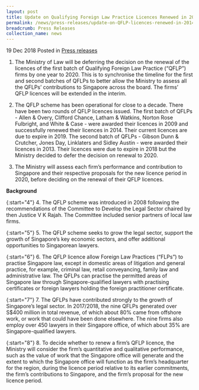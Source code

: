 ```yaml
---
layout: post
title: Update on Qualifying Foreign Law Practice Licences Renewed in 2014
permalink: /news/press-releases/update-on-QFLP-licences-renewed-in-2014
breadcrumb: Press Releases
collection_name: news
---
```


19 Dec 2018 Posted in [Press releases](/news/press-releases)

1. The Ministry of Law will be deferring the decision on the renewal of the licences of the first batch of Qualifying Foreign Law Practice (“QFLP”) firms by one year to 2020. This is to synchronise the timeline for the first and second batches of QFLPs to better allow the Ministry to assess all the QFLPs’ contributions to Singapore across the board. The firms’ QFLP licences will be extended in the interim.

2. The QFLP scheme has been operational for close to a decade.  There have been two rounds of QFLP licences issued. The first batch of QFLPs - Allen & Overy, Clifford Chance, Latham & Watkins, Norton Rose Fulbright, and White & Case - were awarded their licences in 2009 and successfully renewed their licences in 2014. Their current licences are due to expire in 2019. The second batch of QFLPs - Gibson Dunn & Crutcher, Jones Day, Linklaters and Sidley Austin - were awarded their licences in 2013. Their licences were due to expire in 2018 but the Ministry decided to defer the decision on renewal to 2020.

3. The Ministry will assess each firm’s performance and contribution to Singapore and their respective proposals for the new licence period in 2020, before deciding on the renewal of their QFLP licences.

**Background**

{:start="4"}
4. The QFLP scheme was introduced in 2008 following the recommendations of the Committee to Develop the Legal Sector chaired by then Justice V K Rajah. The Committee included senior partners of local law firms.

{:start="5"}
5. The QFLP scheme seeks to grow the legal sector, support the growth of Singapore’s key economic sectors, and offer additional opportunities to Singaporean lawyers.

{:start="6"}
6. The QFLP licence allow Foreign Law Practices (“FLPs”) to practise Singapore law, except in domestic areas of litigation and general practice, for example, criminal law, retail conveyancing, family law and administrative law. The QFLPs can practise the permitted areas of Singapore law through Singapore-qualified lawyers with practising certificates or foreign lawyers holding the foreign practitioner certificate.

{:start="7"}
7. The QFLPs have contributed strongly to the growth of Singapore’s legal sector. In 2017/2018, the nine QFLPs generated over S$400 million in total revenue, of which about 80% came from offshore work, or work that could have been done elsewhere. The nine firms also employ over 450 lawyers in their Singapore office, of which about 35% are Singapore-qualified lawyers.

{:start="8"}
8. To decide whether to renew a firm’s QFLP licence, the Ministry will consider the firm’s quantitative and qualitative performance, such as the value of work that the Singapore office will generate and the extent to which the Singapore office will function as the firm’s headquarter for the region, during the licence period relative to its earlier commitments, the firm’s contributions to Singapore, and the firm’s proposal for the new licence period.




